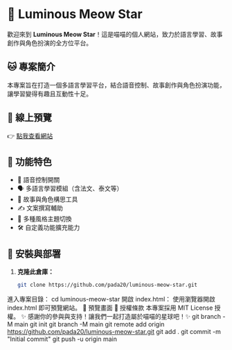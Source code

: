 # 🌟 Luminous Meow Star

歡迎來到 **Luminous Meow Star**！這是喵喵的個人網站，致力於語言學習、故事創作與角色扮演的全方位平台。

## 🐱 專案簡介

本專案旨在打造一個多語言學習平台，結合語音控制、故事創作與角色扮演功能，讓學習變得有趣且互動性十足。

## 🔗 線上預覽

👉 [點我查看網站](https://pada20.github.io/luminous-meow-star/)

## 📂 功能特色

- 🎤 語音控制開關
- 🗣️ 多語言學習模組（含法文、泰文等）
- 📖 故事與角色構思工具
- ✍️ 文案撰寫輔助
- 🎨 多種風格主題切換
- 🛠️ 自定義功能擴充能力

## 🚀 安裝與部署

1. **克隆此倉庫：**

   ```bash
   git clone https://github.com/pada20/luminous-meow-star.git
進入專案目錄：
cd luminous-meow-star
開啟 index.html：
使用瀏覽器開啟 index.html 即可預覽網站。
📸 預覽畫面
📄 授權條款
本專案採用 MIT License 授權。
✨ 感謝你的參與與支持！讓我們一起打造屬於喵喵的星球吧！✨
git branch -M main
git init
git branch -M main
git remote add origin https://github.com/pada20/luminous-meow-star.git
git add .
git commit -m "Initial commit"
git push -u origin main